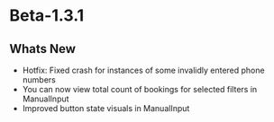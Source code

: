 # Beta-1.3.1

## Whats New
- Hotfix: Fixed crash for instances of some invalidly entered phone numbers
- You can now view total count of bookings for selected filters in ManualInput
- Improved button state visuals in ManualInput